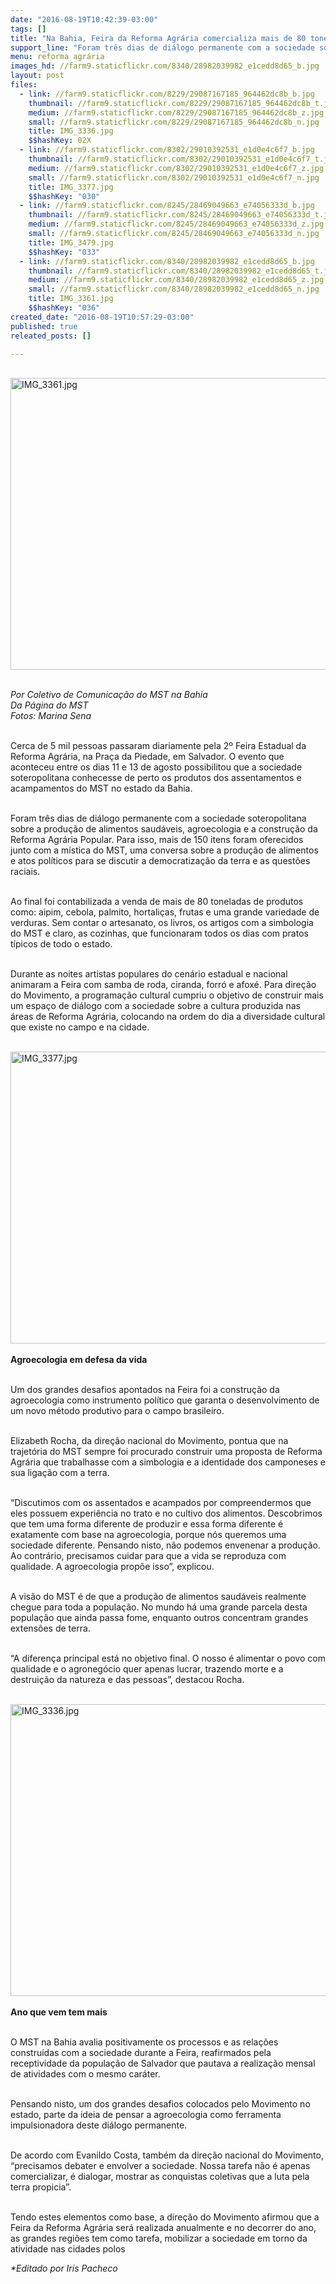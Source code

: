```yaml
---
date: "2016-08-19T10:42:39-03:00"
tags: []
title: "Na Bahia, Feira da Reforma Agrária comercializa mais de 80 toneladas de produtos"
support_line: "Foram três dias de diálogo permanente com a sociedade soteropolitana sobre a produção de alimentos saudáveis, agroecologia e a construção da Reforma Agrária Popular"
menu: reforma agrária
images_hd: //farm9.staticflickr.com/8340/28982039982_e1cedd8d65_b.jpg
layout: post
files:
  - link: //farm9.staticflickr.com/8229/29087167185_964462dc8b_b.jpg
    thumbnail: //farm9.staticflickr.com/8229/29087167185_964462dc8b_t.jpg
    medium: //farm9.staticflickr.com/8229/29087167185_964462dc8b_z.jpg
    small: //farm9.staticflickr.com/8229/29087167185_964462dc8b_n.jpg
    title: IMG_3336.jpg
    $$hashKey: 02X
  - link: //farm9.staticflickr.com/8302/29010392531_e1d0e4c6f7_b.jpg
    thumbnail: //farm9.staticflickr.com/8302/29010392531_e1d0e4c6f7_t.jpg
    medium: //farm9.staticflickr.com/8302/29010392531_e1d0e4c6f7_z.jpg
    small: //farm9.staticflickr.com/8302/29010392531_e1d0e4c6f7_n.jpg
    title: IMG_3377.jpg
    $$hashKey: "030"
  - link: //farm9.staticflickr.com/8245/28469049663_e74056333d_b.jpg
    thumbnail: //farm9.staticflickr.com/8245/28469049663_e74056333d_t.jpg
    medium: //farm9.staticflickr.com/8245/28469049663_e74056333d_z.jpg
    small: //farm9.staticflickr.com/8245/28469049663_e74056333d_n.jpg
    title: IMG_3479.jpg
    $$hashKey: "033"
  - link: //farm9.staticflickr.com/8340/28982039982_e1cedd8d65_b.jpg
    thumbnail: //farm9.staticflickr.com/8340/28982039982_e1cedd8d65_t.jpg
    medium: //farm9.staticflickr.com/8340/28982039982_e1cedd8d65_z.jpg
    small: //farm9.staticflickr.com/8340/28982039982_e1cedd8d65_n.jpg
    title: IMG_3361.jpg
    $$hashKey: "036"
created_date: "2016-08-19T10:57:29-03:00"
published: true
releated_posts: []

---
```

<p><br />
<img alt="IMG_3361.jpg" height="467" src="//farm9.staticflickr.com/8340/28982039982_e1cedd8d65_b.jpg" width="700" /></p>

<p><br />
<em>Por Coletivo de Comunica&ccedil;&atilde;o do MST na Bahia<br />
Da P&aacute;gina do MST<br />
Fotos: Marina Sena</em></p>

<p><br />
Cerca de 5 mil pessoas passaram diariamente pela 2&ordm; Feira Estadual da Reforma Agr&aacute;ria, na Pra&ccedil;a da Piedade, em Salvador. O evento que aconteceu entre os dias 11 e 13 de agosto possibilitou que a sociedade soteropolitana conhecesse de perto os produtos dos assentamentos e acampamentos do MST no estado da Bahia.</p>

<p><br />
Foram tr&ecirc;s dias de di&aacute;logo permanente com a sociedade soteropolitana sobre a produ&ccedil;&atilde;o de alimentos saud&aacute;veis, agroecologia e a constru&ccedil;&atilde;o da Reforma Agr&aacute;ria Popular. Para isso, mais de 150 itens foram oferecidos junto com a m&iacute;stica do MST, uma conversa sobre a produ&ccedil;&atilde;o de alimentos e atos pol&iacute;ticos para se discutir a democratiza&ccedil;&atilde;o da terra e as quest&otilde;es raciais.</p>

<p><br />
Ao final foi contabilizada a venda de mais de 80 toneladas de produtos como: aipim, cebola, palmito, hortali&ccedil;as, frutas e uma grande variedade de verduras. Sem contar o artesanato, os livros, os artigos com a simbologia do MST e claro, as cozinhas, que funcionaram todos os dias com pratos t&iacute;picos de todo o estado.</p>

<p><br />
Durante as noites artistas populares do cen&aacute;rio estadual e nacional animaram a Feira com samba de roda, ciranda, forr&oacute; e afox&eacute;. Para dire&ccedil;&atilde;o do Movimento, a programa&ccedil;&atilde;o cultural cumpriu o objetivo de construir mais um espa&ccedil;o de di&aacute;logo com a sociedade sobre a cultura produzida nas &aacute;reas de Reforma Agr&aacute;ria, colocando na ordem do dia a diversidade cultural que existe no campo e na cidade.<br />
&nbsp;</p>

<p><img alt="IMG_3377.jpg" height="467" src="//farm9.staticflickr.com/8302/29010392531_e1d0e4c6f7_b.jpg" width="700" /><br />
<br />
<strong>Agroecologia em defesa da vida</strong></p>

<p><br />
Um dos grandes desafios apontados na Feira foi a constru&ccedil;&atilde;o da agroecologia como instrumento pol&iacute;tico que garanta o desenvolvimento de um novo m&eacute;todo produtivo para o campo brasileiro.</p>

<p><br />
Elizabeth Rocha, da dire&ccedil;&atilde;o nacional do Movimento, pontua que na trajet&oacute;ria do MST sempre foi procurado construir uma proposta de Reforma Agr&aacute;ria que trabalhasse com a simbologia e a identidade dos camponeses e sua liga&ccedil;&atilde;o com a terra.</p>

<p><br />
&ldquo;Discutimos com os assentados e acampados por compreendermos que eles possuem experi&ecirc;ncia no trato e no cultivo dos alimentos. Descobrimos que tem uma forma diferente de produzir e essa forma diferente &eacute; exatamente com base na agroecologia, porque n&oacute;s queremos uma sociedade diferente. Pensando nisto, n&atilde;o podemos envenenar a produ&ccedil;&atilde;o. Ao contr&aacute;rio, precisamos cuidar para que a vida se reproduza com qualidade. A agroecologia prop&otilde;e isso&rdquo;, explicou.</p>

<p><br />
A vis&atilde;o do MST &eacute; de que a produ&ccedil;&atilde;o de alimentos saud&aacute;veis realmente chegue para toda a popula&ccedil;&atilde;o. No mundo h&aacute; uma grande parcela desta popula&ccedil;&atilde;o que ainda passa fome, enquanto outros concentram grandes extens&otilde;es de terra.</p>

<p><br />
&ldquo;A diferen&ccedil;a principal est&aacute; no objetivo final. O nosso &eacute; alimentar o povo com qualidade e o agroneg&oacute;cio quer apenas lucrar, trazendo morte e a destrui&ccedil;&atilde;o da natureza e das pessoas&rdquo;, destacou Rocha.<br />
&nbsp;</p>

<p><img alt="IMG_3336.jpg" height="467" src="//farm9.staticflickr.com/8229/29087167185_964462dc8b_b.jpg" width="700" /><br />
<br />
<strong>Ano que vem tem mais&nbsp;&nbsp;&nbsp;&nbsp;&nbsp;&nbsp;&nbsp;&nbsp;&nbsp;&nbsp;&nbsp;&nbsp;</strong>&nbsp;&nbsp;&nbsp;&nbsp;&nbsp;&nbsp;&nbsp;&nbsp;&nbsp;&nbsp;&nbsp;&nbsp;&nbsp;&nbsp;&nbsp;&nbsp;&nbsp;&nbsp;&nbsp;&nbsp;&nbsp;</p>

<p><br />
O MST na Bahia avalia positivamente os processos e as rela&ccedil;&otilde;es constru&iacute;das com a sociedade durante a Feira, reafirmados pela receptividade da popula&ccedil;&atilde;o de Salvador que pautava a realiza&ccedil;&atilde;o mensal de atividades com o mesmo car&aacute;ter.</p>

<p><br />
Pensando nisto, um dos grandes desafios colocados pelo Movimento no estado, parte da ideia de pensar a agroecologia como ferramenta impulsionadora deste di&aacute;logo permanente.</p>

<p><br />
De acordo com Evanildo Costa, tamb&eacute;m da dire&ccedil;&atilde;o nacional do Movimento, &ldquo;precisamos debater e envolver a sociedade. Nossa tarefa n&atilde;o &eacute; apenas comercializar, &eacute; dialogar, mostrar as conquistas coletivas que a luta pela terra propicia&rdquo;.</p>

<p><br />
Tendo estes elementos como base, a dire&ccedil;&atilde;o do Movimento afirmou que a Feira da Reforma Agr&aacute;ria ser&aacute; realizada anualmente e no decorrer do ano, as grandes regi&otilde;es tem como tarefa, mobilizar a sociedade em torno da atividade nas cidades polos</p>

<p><em>*Editado por Iris Pacheco</em></p>
